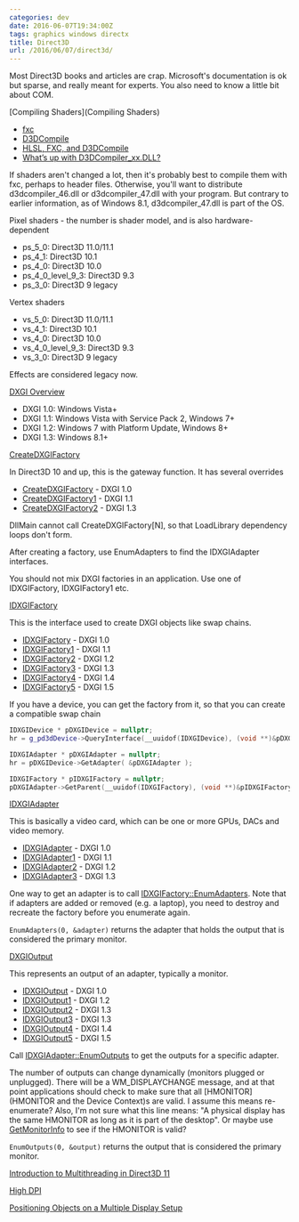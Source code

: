 ```yaml
---
categories: dev
date: 2016-06-07T19:34:00Z
tags: graphics windows directx
title: Direct3D
url: /2016/06/07/direct3d/
---
```


Most Direct3D books and articles are crap. Microsoft's documentation is ok but sparse, and
really meant for experts. You also need to know a little bit about COM.

[Compiling Shaders](Compiling Shaders)

- [fxc](https://msdn.microsoft.com/en-us/library/windows/desktop/bb232919(v=vs.85).aspx)
- [D3DCompile](https://msdn.microsoft.com/en-us/library/windows/desktop/dd607324(v=vs.85).aspx)
- [HLSL, FXC, and D3DCompile](https://blogs.msdn.microsoft.com/chuckw/2012/05/07/hlsl-fxc-and-d3dcompile/)
- [What’s up with D3DCompiler_xx.DLL?](https://blogs.msdn.microsoft.com/chuckw/2010/04/21/whats-up-with-d3dcompiler_xx-dll/)

If shaders aren't changed a lot, then it's probably best to compile them with fxc, perhaps
to header files. Otherwise, you'll want to distribute d3dcompiler_46.dll or d3dcompiler_47.dll
with your program. But contrary to earlier information, as of Windows 8.1, d3dcompiler_47.dll is
part of the OS.

Pixel shaders - the number is shader model, and is also hardware-dependent

- ps_5_0: Direct3D 11.0/11.1
- ps_4_1: Direct3D 10.1
- ps_4_0: Direct3D 10.0
- ps_4_0_level_9_3: Direct3D 9.3
- ps_3_0: Direct3D 9 legacy

Vertex shaders

- vs_5_0: Direct3D 11.0/11.1
- vs_4_1: Direct3D 10.1
- vs_4_0: Direct3D 10.0
- vs_4_0_level_9_3: Direct3D 9.3
- vs_3_0: Direct3D 9 legacy

Effects are considered legacy now.

[DXGI Overview](https://msdn.microsoft.com/en-us/library/windows/desktop/bb205075(v=vs.85).aspx)

- DXGI 1.0: Windows Vista+
- DXGI 1.1: Windows Vista with Service Pack 2, Windows 7+
- DXGI 1.2: Windows 7 with Platform Update, Windows 8+
- DXGI 1.3: Windows 8.1+

[CreateDXGIFactory](https://msdn.microsoft.com/en-us/library/windows/desktop/bb204862(v=vs.85).aspx)

In Direct3D 10 and up, this is the gateway function. It has several overrides

- [CreateDXGIFactory](https://msdn.microsoft.com/en-us/library/windows/desktop/bb204862(v=vs.85).aspx) - DXGI 1.0
- [CreateDXGIFactory1](https://msdn.microsoft.com/en-us/library/windows/desktop/ff471318(v=vs.85).aspx) - DXGI 1.1
- [CreateDXGIFactory2]() - DXGI 1.3

DllMain cannot call CreateDXGIFactory[N], so that LoadLibrary dependency loops don't form.

After creating a factory, use EnumAdapters to find the IDXGIAdapter interfaces.

You should not mix DXGI factories in an application. Use one of IDXGIFactory, IDXGIFactory1 etc.

[IDXGIFactory](https://msdn.microsoft.com/en-us/library/windows/desktop/bb174535(v=vs.85).aspx)

This is the interface used to create DXGI objects like swap chains.

- [IDXGIFactory](https://msdn.microsoft.com/en-us/library/windows/desktop/bb174535(v=vs.85).aspx) - DXGI 1.0
- [IDXGIFactory1](https://msdn.microsoft.com/en-us/library/windows/desktop/ff471335(v=vs.85).aspx) - DXGI 1.1
- [IDXGIFactory2](https://msdn.microsoft.com/en-us/library/windows/desktop/hh404556(v=vs.85).aspx) - DXGI 1.2
- [IDXGIFactory3](https://msdn.microsoft.com/en-us/library/windows/desktop/dn457942(v=vs.85).aspx) - DXGI 1.3
- [IDXGIFactory4](https://msdn.microsoft.com/en-us/library/windows/desktop/mt427785(v=vs.85).aspx) - DXGI 1.4
- [IDXGIFactory5](https://msdn.microsoft.com/en-us/library/windows/desktop/mt722566(v=vs.85).aspx) - DXGI 1.5

If you have a device, you can get the factory from it, so that you can create a compatible swap chain

```c++
IDXGIDevice * pDXGIDevice = nullptr;
hr = g_pd3dDevice->QueryInterface(__uuidof(IDXGIDevice), (void **)&pDXGIDevice);

IDXGIAdapter * pDXGIAdapter = nullptr;
hr = pDXGIDevice->GetAdapter( &pDXGIAdapter );

IDXGIFactory * pIDXGIFactory = nullptr;
pDXGIAdapter->GetParent(__uuidof(IDXGIFactory), (void **)&pIDXGIFactory);
```

[IDXGIAdapter](https://msdn.microsoft.com/en-us/library/windows/desktop/bb174523(v=vs.85).aspx)

This is basically a video card, which can be one or more GPUs, DACs and video memory.

- [IDXGIAdapter](https://msdn.microsoft.com/en-us/library/windows/desktop/bb174523(v=vs.85).aspx) - DXGI 1.0
- [IDXGIAdapter1](https://msdn.microsoft.com/en-us/library/windows/desktop/ff471329(v=vs.85).aspx) - DXGI 1.1
- [IDXGIAdapter2](https://msdn.microsoft.com/en-us/library/windows/desktop/hh404537(v=vs.85).aspx) - DXGI 1.2
- [IDXGIAdapter3](https://msdn.microsoft.com/en-us/library/windows/desktop/dn933221(v=vs.85).aspx) - DXGI 1.3

One way to get an adapter is to call [IDXGIFactory::EnumAdapters](https://msdn.microsoft.com/en-us/library/windows/desktop/ff471336(v=vs.85).aspx). Note that if adapters are added or removed (e.g. a laptop), you need to destroy and recreate the factory before you enumerate again.

`EnumAdapters(0, &adapter)` returns the adapter that holds the output that is considered the primary monitor.

[DXGIOutput](https://msdn.microsoft.com/en-us/library/windows/desktop/bb174546(v=vs.85).aspx)

This represents an output of an adapter, typically a monitor.

- [IDXGIOutput](https://msdn.microsoft.com/en-us/library/windows/desktop/bb174546(v=vs.85).aspx) - DXGI 1.0
- [IDXGIOutput1](https://msdn.microsoft.com/en-us/library/windows/desktop/hh404597(v=vs.85).aspx) - DXGI 1.2
- [IDXGIOutput2](https://msdn.microsoft.com/en-us/library/windows/desktop/dn280410(v=vs.85).aspx) - DXGI 1.3
- [IDXGIOutput3](https://msdn.microsoft.com/en-us/library/windows/desktop/dn903669(v=vs.85).aspx) - DXGI 1.3
- [IDXGIOutput4](https://msdn.microsoft.com/en-us/library/windows/desktop/dn903671(v=vs.85).aspx) - DXGI 1.4
- [IDXGIOutput5](https://msdn.microsoft.com/en-us/library/windows/desktop/mt679495(v=vs.85).aspx) - DXGI 1.5

Call [IDXGIAdapter::EnumOutputs](https://msdn.microsoft.com/en-us/library/windows/desktop/bb174525(v=vs.85).aspx) to get the outputs for a specific adapter.

The number of outputs can change dynamically (monitors plugged or unplugged). There will be
a WM_DISPLAYCHANGE message, and at that point applications should check to make sure that all
[HMONITOR](HMONITOR and the Device Context)s are valid. I assume this means re-enumerate? Also, I'm not sure what this line means:
"A physical display has the same HMONITOR as long as it is part of the desktop". Or maybe use
[GetMonitorInfo](https://msdn.microsoft.com/en-us/library/windows/desktop/dd144901(v=vs.85).aspx) to see if the HMONITOR is valid?

`EnumOutputs(0, &output)` returns the output that is considered the primary monitor.

[Introduction to Multithreading in Direct3D 11](https://msdn.microsoft.com/en-us/library/windows/desktop/ff476891(v=vs.85).aspx)

[High DPI](https://msdn.microsoft.com/en-us/library/windows/desktop/dd464646(v=vs.85).aspx)

[Positioning Objects on a Multiple Display Setup](https://msdn.microsoft.com/en-us/library/windows/desktop/dd162826(v=vs.85).aspx)

